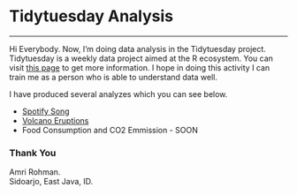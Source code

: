 
# Tidytuesday Analysis
***

Hi Everybody. Now, I’m doing data analysis in the Tidytuesday project.
Tidytuesday is a weekly data project aimed at the R ecosystem. You can
visit [this page](https://github.com/rfordatascience/tidytuesday) to get
more information. I hope in doing this activity I can train me as a
person who is able to understand data well.

I have produced several analyzes which you can see below.

  - [Spotify Song](https://rpubs.com/amrirohman/spotify-song)
  - [Volcano Eruptions](https://rpubs.com/amrirohman/volcano-explosion)
  - Food Consumption and CO2 Emmission - SOON
  
### Thank You

Amri Rohman. <br> Sidoarjo, East Java, ID.
